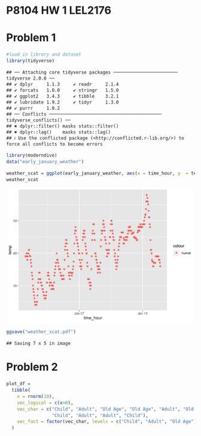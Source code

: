 P8104 HW 1 LEL2176
================

# Problem 1

``` r
#load in library and dataset
library(tidyverse)
```

    ## ── Attaching core tidyverse packages ──────────────────────── tidyverse 2.0.0 ──
    ## ✔ dplyr     1.1.3     ✔ readr     2.1.4
    ## ✔ forcats   1.0.0     ✔ stringr   1.5.0
    ## ✔ ggplot2   3.4.3     ✔ tibble    3.2.1
    ## ✔ lubridate 1.9.2     ✔ tidyr     1.3.0
    ## ✔ purrr     1.0.2     
    ## ── Conflicts ────────────────────────────────────────── tidyverse_conflicts() ──
    ## ✖ dplyr::filter() masks stats::filter()
    ## ✖ dplyr::lag()    masks stats::lag()
    ## ℹ Use the conflicted package (<http://conflicted.r-lib.org/>) to force all conflicts to become errors

``` r
library(moderndive)
data("early_january_weather")
```

``` r
weather_scat = ggplot(early_january_weather, aes(x = time_hour, y  = temp, color = "humid")) + geom_point()
weather_scat
```

![](hw1_files/figure-gfm/unnamed-chunk-2-1.png)<!-- -->

``` r
ggsave("weather_scat.pdf")
```

    ## Saving 7 x 5 in image

# Problem 2

``` r
plot_df = 
  tibble(
    x = rnorm(10),
    vec_logical = c(x>0),
    vec_char = c("Child", "Adult", "Old Age", "Old Age", "Adult", "Old Age",
                 "Child", "Adult", "Adult", "Child"),
    vec_fact = factor(vec_char, levels = c("Child", "Adult", "Old Age"))
  )
```
